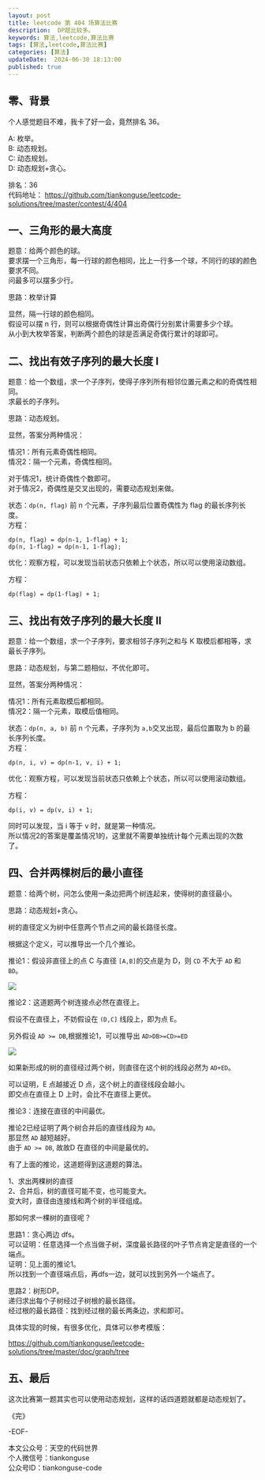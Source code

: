 ```yaml
---
layout: post  
title: leetcode 第 404 场算法比赛 
description:  DP题比较多。  
keywords: 算法,leetcode,算法比赛  
tags: [算法,leetcode,算法比赛]  
categories: [算法]  
updateDate:  2024-06-30 18:13:00  
published: true  
---
```



## 零、背景  


个人感觉题目不难，我卡了好一会，竟然排名 36。  


A: 枚举。   
B: 动态规划。   
C: 动态规划。  
D: 动态规划+贪心。  


排名：36  
代码地址： https://github.com/tiankonguse/leetcode-solutions/tree/master/contest/4/404  


## 一、三角形的最大高度 


题意：给两个颜色的球。  
要求摆一个三角形，每一行球的颜色相同，比上一行多一个球，不同行的球的颜色要求不同。  
问最多可以摆多少行。  


思路：枚举计算  


显然，隔一行球的颜色相同。  
假设可以摆 n 行，则可以根据奇偶性计算出奇偶行分别累计需要多少个球。  
从小到大枚举答案，判断两个颜色的球是否满足奇偶行累计的球即可。  


## 二、找出有效子序列的最大长度 I  


题意：给一个数组，求一个子序列，使得子序列所有相邻位置元素之和的奇偶性相同。  
求最长的子序列。  


思路：动态规划。  


显然，答案分两种情况：  


情况1：所有元素奇偶性相同。  
情况2：隔一个元素，奇偶性相同。  


对于情况1，统计奇偶性个数即可。  
对于情况2，奇偶性是交叉出现的，需要动态规划来做。  


状态：`dp(n, flag)` 前 n 个元素，子序列最后位置奇偶性为 flag 的最长序列长度。  
方程：  


```
dp(n, flag) = dp(n-1, 1-flag) + 1;
dp(n, 1-flag) = dp(n-1, 1-flag);
```


优化：观察方程，可以发现当前状态只依赖上个状态，所以可以使用滚动数组。  


方程：  


```
dp(flag) = dp(1-flag) + 1;
```


## 三、找出有效子序列的最大长度 II  


题意：给一个数组，求一个子序列，要求相邻子序列之和与 K 取模后都相等，求最长子序列。  


思路：动态规划，与第二题相似，不优化即可。  


显然，答案分两种情况：  


情况1：所有元素取模后都相同。  
情况2：隔一个元素，取模后值相同。  


状态：`dp(n, a, b)` 前 n 个元素，子序列为 `a,b`交叉出现，最后位置取为 b 的最长序列长度。  
方程：  


```
dp(n, i, v) = dp(n-1, v, i) + 1;
```


优化：观察方程，可以发现当前状态只依赖上个状态，所以可以使用滚动数组。



方程：  


```
dp(i, v) = dp(v, i) + 1;
```


同时可以发现，当 i 等于 v 时，就是第一种情况。  
所以情况2的答案是覆盖情况1的，这里就不需要单独统计每个元素出现的次数了。  



## 四、合并两棵树后的最小直径  


题意：给两个树，问怎么使用一条边把两个树连起来，使得树的直径最小。  


思路：动态规划+贪心。  


树的直径定义为树中任意两个节点之间的最长路径长度。  


根据这个定义，可以推导出一个几个推论。  


推论1：假设非直径上的点 C 与直径 `[A,B]`的交点是为 D，则 `CD` 不大于 `AD` 和 `BD`。  



![](https://res2024.tiankonguse.com/images/2024/06/30/001.png)



推论2：这道题两个树连接点必然在直径上。  


假设不在直径上，不妨假设在 `(D,C]` 线段上，即为点 E。  


另外假设 `AD >= DB`,根据推论1，可以推导出 `AD>DB>=CD>=ED`  


![](https://res2024.tiankonguse.com/images/2024/06/30/002.png)



如果新形成的树的直径经过两个树，则直径在这个树的线段必然为 `AD+ED`。  


可以证明，E 点越接近 D 点，这个树上的直径线段会越小。  
即交点在直径上 D 上时，会比不在直径上更优。  


推论3：连接在直径的中间最优。  


推论2已经证明了两个树合并后的直径线段为 `AD`。  
那显然 `AD` 越短越好。  
由于 `AD >= DB`, 故故D 在直径的中间是最优的。  



有了上面的推论，这道题得到这道题的算法。  


1、求出两棵树的直径   
2、合并后，树的直径可能不变，也可能变大。  
变大时，直径由连接线和两个树的半径组成。   



那如何求一棵树的直径呢？  


思路1：贪心两边 dfs。  
可以证明：任意选择一个点当做子树，深度最长路径的叶子节点肯定是直径的一个端点。  
证明：见上面的推论1。  
所以找到一个直径端点后，再dfs一边，就可以找到另外一个端点了。  


思路2：树形DP。  
递归求出每个子树经过子树根的最长路径。  
经过根的最长路径：找到经过根的最长两条边，求和即可。  


具体实现的时候，有很多优化，具体可以参考模版：  


https://github.com/tiankonguse/leetcode-solutions/tree/master/doc/graph/tree  


## 五、最后  


这次比赛第一题其实也可以使用动态规划，这样的话四道题就都是动态规划了。  



《完》  


-EOF-  



本文公众号：天空的代码世界  
个人微信号：tiankonguse  
公众号ID：tiankonguse-code  
  

